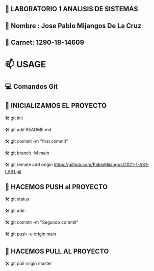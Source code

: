 ## 🚀 LABORATORIO 1 ANALISIS DE SISTEMAS


## 💬 Nombre : Jose Pablo Mijangos De La Cruz 
## 💬 Carnet: 1290-18-14609

# 📫 USAGE
## 💻 Comandos Git

## 💬 INICIALIZAMOS EL PROYECTO

🛠️ git init

🛠️ git add README.md
 
🛠️ git commit -m "first commit" 

🛠️ git branch -M main 

🛠️ git remote add origin https://github.com/PabloMijangos/2021-1-AS1-LAB1.git

## 💬 HACEMOS PUSH al PROYECTO

🛠️ git status

🛠️ git add .

🛠️ git commit -m "Segundo commit" 

🛠️ git push -u origin main 

## 💬 HACEMOS PULL AL PROYECTO

🛠️ git pull origin master

